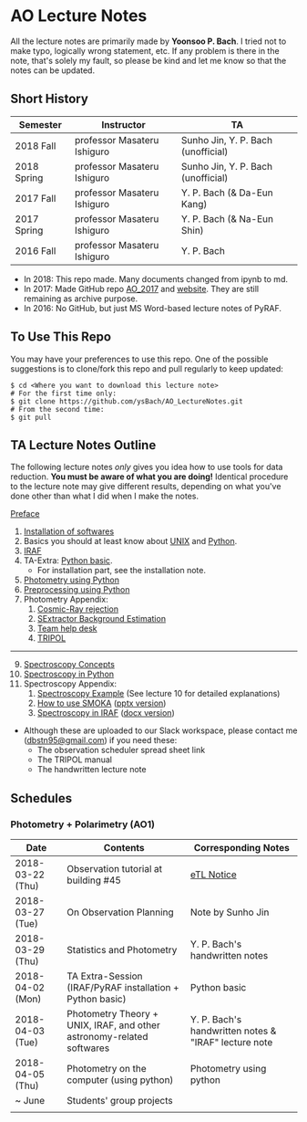 # AO Lecture Notes

All the lecture notes are primarily made by **Yoonsoo P. Bach**. I tried not to make typo, logically wrong statement, etc. If any problem is there in the note, that's solely my fault, so please be kind and let me know so that the notes can be updated.

## Short History

| Semester    | Instructor                  | TA                                 |
| ----------- | --------------------------- | ---------------------------------- |
| 2018 Fall   | professor Masateru Ishiguro | Sunho Jin, Y. P. Bach (unofficial) |
| 2018 Spring | professor Masateru Ishiguro | Sunho Jin, Y. P. Bach (unofficial) |
| 2017 Fall   | professor Masateru Ishiguro | Y. P. Bach (& Da-Eun Kang)         |
| 2017 Spring | professor Masateru Ishiguro | Y. P. Bach (& Na-Eun Shin)         |
| 2016 Fall   | professor Masateru Ishiguro | Y. P. Bach                         |

* In 2018: This repo made. Many documents changed from ipynb to md.
* In 2017: Made GitHub repo [AO_2017](https://github.com/ysBach/AO_2017) and [website](https://ysbach.github.io/AO_2017/). They are still remaining as archive purpose.
* In 2016: No GitHub, but just MS Word-based lecture notes of PyRAF.



## To Use This Repo
You may have your preferences to use this repo. One of the possible suggestions is to clone/fork this repo and pull regularly to keep updated:
```
$ cd <Where you want to download this lecture note>
# For the first time only:
$ git clone https://github.com/ysBach/AO_LectureNotes.git
# From the second time:
$ git pull
```

## TA Lecture Notes Outline

The following lecture notes *only* gives you idea how to use tools for data reduction. **You must be aware of what you are doing!** Identical procedure to the lecture note may give different results, depending on what you've done other than what I did when I make the notes.



[Preface](https://github.com/ysBach/AO_LectureNotes/blob/master/00_Preface.md)

1. [Installation of softwares](https://github.com/ysBach/AO_LectureNotes/blob/master/Softwares.md)
2. Basics you should at least know about [UNIX](https://github.com/ysBach/AO_LectureNotes/blob/master/UNIX.md) and [Python](https://github.com/ysBach/AO_LectureNotes/blob/master/Python.md).
3. [IRAF](https://github.com/ysBach/AO_LectureNotes/blob/master/IRAF.md)
4. TA-Extra: [Python basic](http://nbviewer.jupyter.org/github/ysbach/AO_LectureNotes/blob/master/Python-Extra.ipynb). 
   * For installation part, see the installation note.
5. [Photometry using Python](http://nbviewer.jupyter.org/github/ysbach/AO_LectureNotes/blob/master/Python_Photometry.ipynb)
6. [Preprocessing using Python](http://nbviewer.jupyter.org/github/ysbach/AO_LectureNotes/blob/master/Python_Preprocessing.ipynb)
7. Photometry Appendix:
   1.  [Cosmic-Ray rejection](https://nbviewer.jupyter.org/github/ysBach/AO_LectureNotes/blob/master/Appendix_CRRejection.ipynb)
   2. [SExtractor Background Estimation](https://nbviewer.jupyter.org/github/ysBach/AO_LectureNotes/blob/master/Appendix_SExtractor.ipynb)
   3. [Team help desk](https://github.com/ysBach/AO_LectureNotes/blob/master/Team_Help_Desk.md)
   4. [TRIPOL](https://github.com/ysBach/AO_LectureNotes/blob/master/About_TRIPOL.md)

-----

9. [Spectroscopy Concepts](https://nbviewer.jupyter.org/github/ysBach/AO_LectureNotes/blob/master/Spectroscopy_Concept.ipynb)
10. [Spectroscopy in Python](https://nbviewer.jupyter.org/github/ysBach/AO_LectureNotes/blob/master/Spectroscopy_in_Python.ipynb)
11. Spectroscopy Appendix:
    1. [Spectroscopy Example](https://nbviewer.jupyter.org/github/ysBach/AO_LectureNotes/blob/master/Python_Spectroscopy_Example.ipynb) (See lecture 10 for detailed explanations)
    2. [How to use SMOKA](https://github.com/ysBach/AO_LectureNotes/blob/master/How2SMOKA.pdf) ([pptx version](https://github.com/ysBach/AO_LectureNotes/blob/master/How2SMOKA.pptx))
    3. [Spectroscopy in IRAF](https://github.com/ysBach/AO_LectureNotes/blob/master/Spectroscopy_in_IRAF.pdf) ([docx version](https://github.com/ysBach/AO_LectureNotes/blob/master/Spectroscopy_in_IRAF.docx))



* Although these are uploaded to our Slack workspace, please contact me (dbstn95@gmail.com) if you need these:
  * The observation scheduler spread sheet link
  * The TRIPOL manual
  * The handwritten lecture note




## Schedules

### Photometry + Polarimetry (AO1)

| Date             | Contents                                                     | Corresponding Notes                                          |
| ---------------- | ------------------------------------------------------------ | ------------------------------------------------------------ |
| 2018-03-22 (Thu) | Observation tutorial at building #45                         | [eTL Notice](http://etl.snu.ac.kr/mod/ubboard/article.php?id=662688&bwid=1420599) |
| 2018-03-27 (Tue) | On Observation Planning                                      | Note by Sunho Jin                                            |
| 2018-03-29 (Thu) | Statistics and Photometry                                    | Y. P. Bach's handwritten notes                               |
| 2018-04-02 (Mon) | TA Extra-Session (IRAF/PyRAF installation + Python basic)    | Python basic                                                 |
| 2018-04-03 (Tue) | Photometry Theory + UNIX, IRAF, and other astronomy-related softwares | Y. P. Bach's handwritten notes & "IRAF" lecture note         |
| 2018-04-05 (Thu) | Photometry on the computer (using python)                    | Photometry using python                                      |
| ~ June           | Students' group projects                                     |                                                              |
|                  |                                                              |                                                              |

